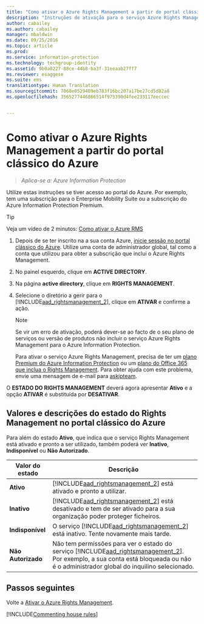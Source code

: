 ```yaml
---
title: "Como ativar o Azure Rights Management a partir do portal clássico do Azure | Azure Information Protection"
description: "Instruções de ativação para o serviço Azure Rights Management quando tem acesso ao portal do Azure. Por exemplo, tem uma subscrição para o Enterprise Mobility Suite ou a subscrição do Azure Information Protection Premium."
author: cabailey
ms.author: cabailey
manager: mbaldwin
ms.date: 09/25/2016
ms.topic: article
ms.prod: 
ms.service: information-protection
ms.technology: techgroup-identity
ms.assetid: 9b0a0227-88ce-44b8-ba3f-31eeaab27ff7
ms.reviewer: esaggese
ms.suite: ems
translationtype: Human Translation
ms.sourcegitcommit: 7068e0529409eb783f16bc207a17be27cd5d82a8
ms.openlocfilehash: 3565277446866514f975390d4fee233117eeccec


---
```


# <a name="how-to-activate-azure-rights-management-from-the-azure-classic-portal"></a>Como ativar o Azure Rights Management a partir do portal clássico do Azure

>*Aplica-se a: Azure Information Protection*


Utilize estas instruções se tiver acesso ao portal do Azure. Por exemplo, tem uma subscrição para o Enterprise Mobility Suite ou a subscrição do Azure Information Protection Premium.

> [!TIP]
> Veja um vídeo de 2 minutos: [Como ativar o Azure RMS](https://channel9.msdn.com/series/pit-stop-enterprise-mobility-suite/activate-azure-rms)

1.  Depois de se ter inscrito na a sua conta Azure, [inicie sessão no portal clássico do Azure](http://go.microsoft.com/fwlink/p/?LinkID=275081). Utilize uma conta de administrador global, tal como a conta que utilizou para obter a subscrição que inclui o Azure Rights Management.

2.  No painel esquerdo, clique em **ACTIVE DIRECTORY**.

3.  Na página **active directory**, clique em **RIGHTS MANAGEMENT**.

4.  Selecione o diretório a gerir para o [!INCLUDE[aad_rightsmanagement_2](../includes/aad_rightsmanagement_2_md.md)], clique em **ATIVAR** e confirme a ação.

    > [!NOTE]
    >Se vir um erro de ativação, poderá dever-se ao facto de o seu plano de serviços ou versão de produtos não incluir o serviço Azure Rights Management para o Azure Information Protection.
    >
    >Para ativar o serviço Azure Rights Management, precisa de ter um [plano Premium do Azure Information Protection](https://www.microsoft.com/en-us/cloud-platform/azure-information-protection-pricing) ou um [plano do Office 365 que inclua o Rights Management](http://download.microsoft.com/download/E/C/F/ECF42E71-4EC0-48FF-AA00-577AC14D5B5C/Azure_Information_Protection_licensing_datasheet_EN-US.pdf). Para obter ajuda com este problema, envie uma mensagem de e-mail para [askipteam](mailto:askipteam?subject=I%20cannot%20activate%20RMS).


O **ESTADO DO RIGHTS MANAGEMENT** deverá agora apresentar **Ativo** e a opção **ATIVAR** é substituída por **DESATIVAR**.

## <a name="rights-management-status-values-and-descriptions-in-the-azure-classic-portal"></a>Valores e descrições do estado do Rights Management no portal clássico do Azure
Para além do estado **Ativo**, que indica que o serviço Rights Management está ativado e pronto a ser utilizado, também poderá ver **Inativo**, **Indisponível** ou **Não Autorizado**.

|Valor do estado|Descrição|
|----------------|---------------|
|**Ativo**|[!INCLUDE[aad_rightsmanagement_2](../includes/aad_rightsmanagement_2_md.md)] está ativado e pronto a utilizar.|
|**Inativo**|[!INCLUDE[aad_rightsmanagement_2](../includes/aad_rightsmanagement_2_md.md)] está desativado e tem de ser ativado para a sua organização poder proteger ficheiros.|
|**Indisponível**|O serviço [!INCLUDE[aad_rightsmanagement_2](../includes/aad_rightsmanagement_2_md.md)] está inativo. Tente novamente mais tarde.|
|**Não Autorizado**|Não tem permissões para ver o estado do serviço [!INCLUDE[aad_rightsmanagement_2](../includes/aad_rightsmanagement_2_md.md)]. Por exemplo, a sua conta está bloqueada ou não é o administrador global do inquilino selecionado.|

## <a name="next-steps"></a>Passos seguintes
Volte a [Ativar o Azure Rights Management](activate-service.md).

[!INCLUDE[Commenting house rules](../includes/houserules.md)]


<!--HONumber=Jan17_HO4-->


